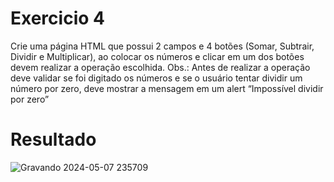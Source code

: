 # Exercicio 4
Crie uma página HTML que possui 2 campos e 4 botões (Somar, Subtrair, Dividir e Multiplicar), ao colocar os números e clicar em um dos botões devem realizar a
operação escolhida. Obs.: Antes de realizar a operação deve validar se foi digitado os números e se o usuário tentar dividir um número por zero, deve mostrar a mensagem em um alert “Impossível dividir por zero”

# Resultado

![Gravando 2024-05-07 235709](https://github.com/fpvill/AC2_Linguagens_de_Programacao/assets/144077908/555edceb-7264-4f5a-862c-8990d056180c)
